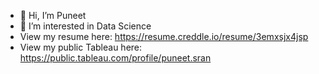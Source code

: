 - 👋 Hi, I’m Puneet
- 👀 I’m interested in Data Science
- View my resume here: https://resume.creddle.io/resume/3emxsjx4jsp
- View my public Tableau here: https://public.tableau.com/profile/puneet.sran
